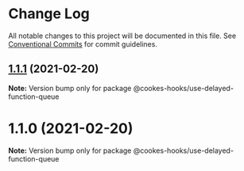 # Change Log

All notable changes to this project will be documented in this file.
See [Conventional Commits](https://conventionalcommits.org) for commit guidelines.

## [1.1.1](https://github.com/dan-cooke/cookes-hooks/compare/v1.1.0...v1.1.1) (2021-02-20)

**Note:** Version bump only for package @cookes-hooks/use-delayed-function-queue





# 1.1.0 (2021-02-20)

**Note:** Version bump only for package @cookes-hooks/use-delayed-function-queue
